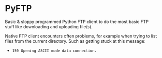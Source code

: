 # PyFTP
Basic &amp; sloppy programmed Python FTP client to do the most basic FTP stuff like downloading and uploading file(s).

Native FTP client encounters often problems, for example when trying to list files from the current directory. Such as getting stuck at this message:
- `150 Opening ASCII mode data connection.`
